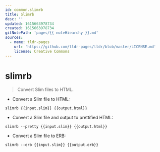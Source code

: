 ```yaml
---
id: common.slimrb
title: Slimrb
desc: ''
updated: 1615663978734
created: 1615663978734
gitNotePath: 'pages/{{ noteHiearchy }}.md'
sources:
  - name: tldr-pages
    url: 'https://github.com/tldr-pages/tldr/blob/master/LICENSE.md'
    license: Creative Commons
---
```

# slimrb

> Convert Slim files to HTML.

- Convert a Slim file to HTML:

`slimrb {{input.slim}} {{output.html}}`

- Convert a Slim file and output to prettified HTML:

`slimrb --pretty {{input.slim}} {{output.html}}`

- Convert a Slim file to ERB:

`slimrb --erb {{input.slim}} {{output.erb}}`

